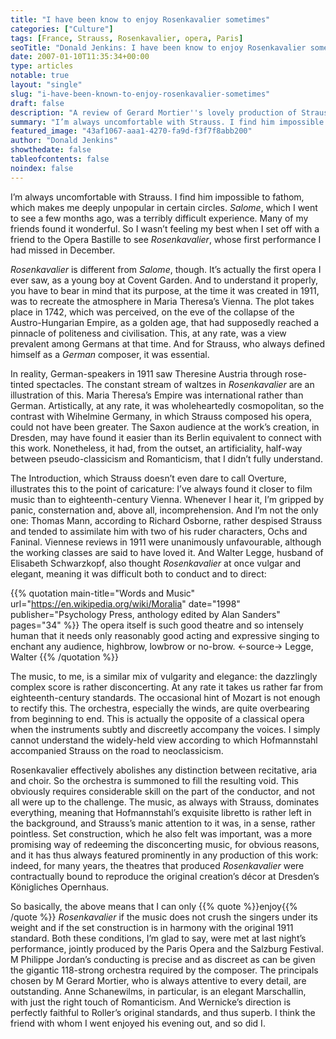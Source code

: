 ```yaml
---
title: "I have been know to enjoy Rosenkavalier sometimes"
categories: ["Culture"]
tags: [France, Strauss, Rosenkavalier, opera, Paris]
seoTitle: "Donald Jenkins: I have been know to enjoy Rosenkavalier sometimes"
date: 2007-01-10T11:35:34+00:00
type: articles
notable: true
layout: "single"
slug: "i-have-been-known-to-enjoy-rosenkavalier-sometimes"
draft: false
description: "A review of Gerard Mortier''s lovely production of Strauss''s Rosenkavalier at the Paris Bastille Opera."
summary: "I’m always uncomfortable with Strauss. I find him impossible to fathom, which makes me deeply unpopular in certain circles. Salome, which I went to see a few months ago, was a terribly difficult experience. Many of my friends found it wonderful. So I wasn’t feeling my best when I set off with a friend to the Opera Bastille to see Rosenkavalier, whose first performance I had missed in December"
featured_image: "43af1067-aaa1-4270-fa9d-f3f7f8abb200"
author: "Donald Jenkins"
showthedate: false
tableofcontents: false
noindex: false
---
```


I’m always uncomfortable with Strauss. I find him impossible to fathom, which makes me deeply unpopular in certain circles. _Salome_, which I went to see a few months ago, was a terribly difficult experience. Many of my friends found it wonderful. So I wasn’t feeling my best when I set off with a friend to the Opera Bastille to see _Rosenkavalier_, whose first performance I had missed in December.

_Rosenkavalier_ is different from _Salome_, though. It’s actually the first opera I ever saw, as a young boy at Covent Garden. And to understand it properly, you have to bear in mind that its purpose, at the time it was created in 1911, was to recreate the atmosphere in Maria Theresa’s Vienna. The plot takes place in 1742, which was perceived, on the eve of the collapse of the Austro-Hungarian Empire, as a golden age, that had supposedly reached a pinnacle of politeness and civilisation. This, at any rate, was a view prevalent among Germans at that time. And for Strauss, who always defined himself as a _German_ composer, it was essential.

In reality, German-speakers in 1911 saw Theresine Austria through rose-tinted spectacles. The constant stream of waltzes in _Rosenkavalier_ are an illustration of this. Maria Theresa’s Empire was international rather than German. Artistically, at any rate, it was wholeheartedly cosmopolitan, so the contrast with Wihelmine Germany, in which Strauss composed his opera, could not have been greater. The Saxon audience at the work’s creation, in Dresden, may have found it easier than its Berlin equivalent to connect with this work. Nonetheless, it had, from the outset, an artificiality, half-way between pseudo-classicism and Romanticism, that I didn’t fully understand.

The Introduction, which Strauss doesn’t even dare to call Overture, illustrates this to the point of caricature: I’ve always found it closer to film music than to eighteenth-century Vienna. Whenever I hear it, I’m gripped by panic, consternation and, above all, incomprehension. And I’m not the only one: Thomas Mann, according to Richard Osborne, rather despised Strauss and tended to assimilate him with two of his ruder characters, Ochs and Faninal. Viennese reviews in 1911 were unanimously unfavourable, although the working classes are said to have loved it. And Walter Legge, husband of Elisabeth Schwarzkopf, also thought _Rosenkavalier_ at once vulgar and elegant, meaning it was difficult both to conduct and to direct:

{{% quotation main-title="Words and Music" url="https://en.wikipedia.org/wiki/Moralia" date="1998" publisher="Psychology Press, anthology edited by Alan Sanders" pages="34" %}}
The opera itself is such good theatre and so intensely human that it needs only reasonably good acting and expressive singing to enchant any audience, highbrow, lowbrow or no-brow.
<-source->
Legge, Walter
{{% /quotation %}}

The music, to me, is a similar mix of vulgarity and elegance: the dazzlingly complex score is rather disconcerting. At any rate it takes us rather far from eighteenth-century standards. The occasional hint of Mozart is not enough to rectify this. The orchestra, especially the winds, are quite overbearing from beginning to end. This is actually the opposite of a classical opera when the instruments subtly and discreetly accompany the voices. I simply cannot understand the widely-held view according to which Hofmannstahl accompanied Strauss on the road to neoclassicism.

Rosenkavalier effectively abolishes any distinction between recitative, aria and choir. So the orchestra is summoned to fill the resulting void. This obviously requires considerable skill on the part of the conductor, and not all were up to the challenge. The music, as always with Strauss, dominates everything, meaning that Hofmannstahl’s exquisite libretto is rather left in the background, and Strauss’s manic attention to it was, in a sense, rather pointless. Set construction, which he also felt was important, was a more promising way of redeeming the disconcerting music, for obvious reasons, and it has thus always featured prominently in any production of this work: indeed, for many years, the theatres that produced _Rosenkavalier_ were contractually bound to reproduce the original creation’s décor at Dresden’s Königliches Opernhaus.

So basically, the above means that I can only {{% quote %}}enjoy{{% /quote %}} _Rosenkavalier_ if the music does not crush the singers under its weight and if the set construction is in harmony with the original 1911 standard. Both these conditions, I’m glad to say, were met at last night’s performance, jointly produced by the Paris Opera and the Salzburg Festival. M Philippe Jordan’s conducting is precise and as discreet as can be given the gigantic 118-strong orchestra required by the composer. The principals chosen by M Gerard Mortier, who is always attentive to every detail, are outstanding. Anne Schanewilms, in particular, is an elegant Marschallin, with just the right touch of Romanticism. And Wernicke’s direction is perfectly faithful to Roller’s original standards, and thus superb. I think the friend with whom I went enjoyed his evening out, and so did I.
